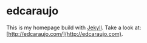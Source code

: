 # edcaraujo

This is my homepage build with [Jekyll](https://jekyllrb.com/). Take a look at: [http://edcaraujo.com/](http://edcaraujo.com).
